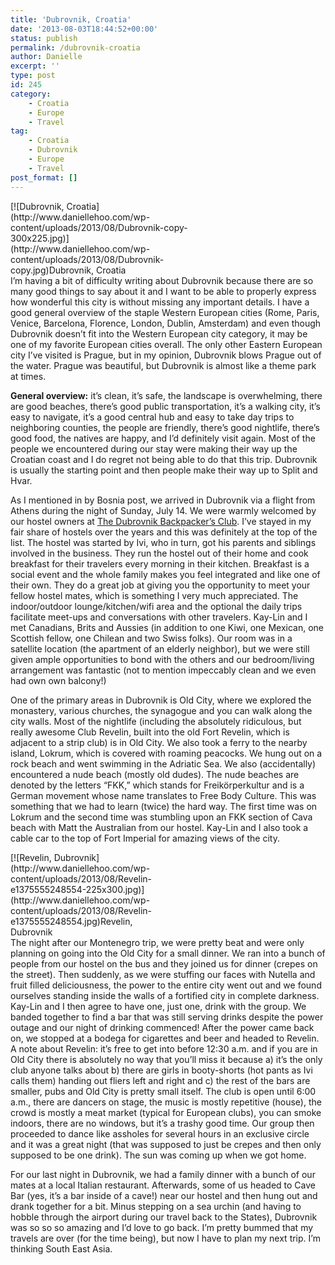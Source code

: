 ```yaml
---
title: 'Dubrovnik, Croatia'
date: '2013-08-03T18:44:52+00:00'
status: publish
permalink: /dubrovnik-croatia
author: Danielle
excerpt: ''
type: post
id: 245
category:
    - Croatia
    - Europe
    - Travel
tag:
    - Croatia
    - Dubrovnik
    - Europe
    - Travel
post_format: []
---
```

<div class="wp-caption alignnone" id="attachment_247" style="width: 310px">[![Dubrovnik, Croatia](http://www.daniellehoo.com/wp-content/uploads/2013/08/Dubrovnik-copy-300x225.jpg)](http://www.daniellehoo.com/wp-content/uploads/2013/08/Dubrovnik-copy.jpg)Dubrovnik, Croatia

</div>I’m having a bit of difficulty writing about Dubrovnik because there are so many good things to say about it and I want to be able to properly express how wonderful this city is without missing any important details. I have a good general overview of the staple Western European cities (Rome, Paris, Venice, Barcelona, Florence, London, Dublin, Amsterdam) and even though Dubrovnik doesn’t fit into the Western European city category, it may be one of my favorite European cities overall. The only other Eastern European city I’ve visited is Prague, but in my opinion, Dubrovnik blows Prague out of the water. Prague was beautiful, but Dubrovnik is almost like a theme park at times.

**General overview:** it’s clean, it’s safe, the landscape is overwhelming, there are good beaches, there’s good public transportation, it’s a walking city, it’s easy to navigate, it’s a good central hub and easy to take day trips to neighboring counties, the people are friendly, there’s good nightlife, there’s good food, the natives are happy, and I’d definitely visit again. Most of the people we encountered during our stay were making their way up the Croatian coast and I do regret not being able to do that this trip. Dubrovnik is usually the starting point and then people make their way up to Split and Hvar.

As I mentioned in by Bosnia post, we arrived in Dubrovnik via a flight from Athens during the night of Sunday, July 14. We were warmly welcomed by our hostel owners at [The Dubrovnik Backpacker’s Club](http://www.dubackpackers.com/). I’ve stayed in my fair share of hostels over the years and this was definitely at the top of the list. The hostel was started by Ivi, who in turn, got his parents and siblings involved in the business. They run the hostel out of their home and cook breakfast for their travelers every morning in their kitchen. Breakfast is a social event and the whole family makes you feel integrated and like one of their own. They do a great job at giving you the opportunity to meet your fellow hostel mates, which is something I very much appreciated. The indoor/outdoor lounge/kitchen/wifi area and the optional the daily trips facilitate meet-ups and conversations with other travelers. Kay-Lin and I met Canadians, Brits and Aussies (in addition to one Kiwi, one Mexican, one Scottish fellow, one Chilean and two Swiss folks). Our room was in a satellite location (the apartment of an elderly neighbor), but we were still given ample opportunities to bond with the others and our bedroom/living arrangement was fantastic (not to mention impeccably clean and we even had own own balcony!)

One of the primary areas in Dubrovnik is Old City, where we explored the monastery, various churches, the synagogue and you can walk along the city walls. Most of the nightlife (including the absolutely ridiculous, but really awesome Club Revelin, built into the old Fort Revelin, which is adjacent to a strip club) is in Old City. We also took a ferry to the nearby island, Lokrum, which is covered with roaming peacocks. We hung out on a rock beach and went swimming in the Adriatic Sea. We also (accidentally) encountered a nude beach (mostly old dudes). The nude beaches are denoted by the letters “FKK,” which stands for Freikörperkultur and is a German movement whose name translates to Free Body Culture. This was something that we had to learn (twice) the hard way. The first time was on Lokrum and the second time was stumbling upon an FKK section of Cava beach with Matt the Australian from our hostel. Kay-Lin and I also took a cable car to the top of Fort Imperial for amazing views of the city.

<div class="wp-caption alignnone" id="attachment_250" style="width: 235px">[![Revelin, Dubrovnik](http://www.daniellehoo.com/wp-content/uploads/2013/08/Revelin-e1375555248554-225x300.jpg)](http://www.daniellehoo.com/wp-content/uploads/2013/08/Revelin-e1375555248554.jpg)Revelin, Dubrovnik

</div>The night after our Montenegro trip, we were pretty beat and were only planning on going into the Old City for a small dinner. We ran into a bunch of people from our hostel on the bus and they joined us for dinner (crepes on the street). Then suddenly, as we were stuffing our faces with Nutella and fruit filled deliciousness, the power to the entire city went out and we found ourselves standing inside the walls of a fortified city in complete darkness. Kay-Lin and I then agree to have one, just one, drink with the group. We banded together to find a bar that was still serving drinks despite the power outage and our night of drinking commenced! After the power came back on, we stopped at a bodega for cigarettes and beer and headed to Revelin. A note about Revelin: it’s free to get into before 12:30 a.m. and if you are in Old City there is absolutely no way that you’ll miss it because a) it’s the only club anyone talks about b) there are girls in booty-shorts (hot pants as Ivi calls them) handing out fliers left and right and c) the rest of the bars are smaller, pubs and Old City is pretty small itself. The club is open until 6:00 a.m., there are dancers on stage, the music is mostly repetitive (house), the crowd is mostly a meat market (typical for European clubs), you can smoke indoors, there are no windows, but it’s a trashy good time. Our group then proceeded to dance like assholes for several hours in an exclusive circle and it was a great night (that was supposed to just be crepes and then only supposed to be one drink). The sun was coming up when we got home.

For our last night in Dubrovnik, we had a family dinner with a bunch of our mates at a local Italian restaurant. Afterwards, some of us headed to Cave Bar (yes, it’s a bar inside of a cave!) near our hostel and then hung out and drank together for a bit. Minus stepping on a sea urchin (and having to hobble through the airport during our travel back to the States), Dubrovnik was so so so amazing and I’d love to go back. I’m pretty bummed that my travels are over (for the time being), but now I have to plan my next trip. I’m thinking South East Asia.
